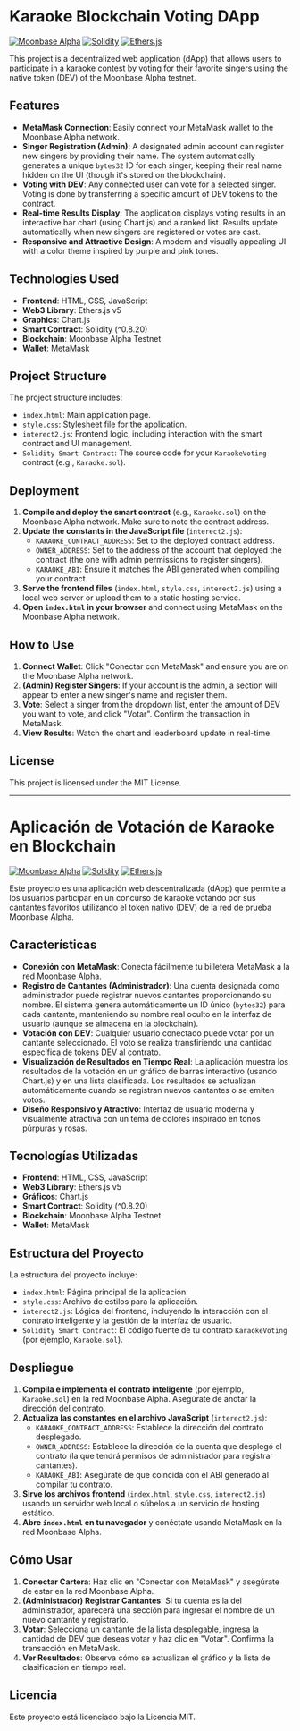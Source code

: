 # Karaoke Blockchain Voting DApp

[![Moonbase Alpha](https://img.shields.io/badge/Moonbase%20Alpha-Testnet-blueviolet)](https://docs.moonbeam.network/builders/get-started/networks/moonbase/)
[![Solidity](https://img.shields.io/badge/Solidity-%5E0.8.20-blue)](https://soliditylang.org/)
[![Ethers.js](https://img.shields.io/badge/Ethers.js-v5-blue)](https://docs.ethers.io/v5/)

This project is a decentralized web application (dApp) that allows users to participate in a karaoke contest by voting for their favorite singers using the native token (DEV) of the Moonbase Alpha testnet.

## Features

*   **MetaMask Connection**: Easily connect your MetaMask wallet to the Moonbase Alpha network.
*   **Singer Registration (Admin)**: A designated admin account can register new singers by providing their name. The system automatically generates a unique `bytes32` ID for each singer, keeping their real name hidden on the UI (though it's stored on the blockchain).
*   **Voting with DEV**: Any connected user can vote for a selected singer. Voting is done by transferring a specific amount of DEV tokens to the contract.
*   **Real-time Results Display**: The application displays voting results in an interactive bar chart (using Chart.js) and a ranked list. Results update automatically when new singers are registered or votes are cast.
*   **Responsive and Attractive Design**: A modern and visually appealing UI with a color theme inspired by purple and pink tones.

## Technologies Used

*   **Frontend**: HTML, CSS, JavaScript
*   **Web3 Library**: Ethers.js v5
*   **Graphics**: Chart.js
*   **Smart Contract**: Solidity (^0.8.20)
*   **Blockchain**: Moonbase Alpha Testnet
*   **Wallet**: MetaMask

## Project Structure

The project structure includes:

*   `index.html`: Main application page.
*   `style.css`: Stylesheet file for the application.
*   `interect2.js`: Frontend logic, including interaction with the smart contract and UI management.
*   `Solidity Smart Contract`: The source code for your `KaraokeVoting` contract (e.g., `Karaoke.sol`).

## Deployment

1.  **Compile and deploy the smart contract** (e.g., `Karaoke.sol`) on the Moonbase Alpha network. Make sure to note the contract address.
2.  **Update the constants in the JavaScript file** (`interect2.js`):
    *   `KARAOKE_CONTRACT_ADDRESS`: Set to the deployed contract address.
    *   `OWNER_ADDRESS`: Set to the address of the account that deployed the contract (the one with admin permissions to register singers).
    *   `KARAOKE_ABI`: Ensure it matches the ABI generated when compiling your contract.
3.  **Serve the frontend files** (`index.html`, `style.css`, `interect2.js`) using a local web server or upload them to a static hosting service.
4.  **Open `index.html` in your browser** and connect using MetaMask on the Moonbase Alpha network.

## How to Use

1.  **Connect Wallet**: Click "Conectar con MetaMask" and ensure you are on the Moonbase Alpha network.
2.  **(Admin) Register Singers**: If your account is the admin, a section will appear to enter a new singer's name and register them.
3.  **Vote**: Select a singer from the dropdown list, enter the amount of DEV you want to vote, and click "Votar". Confirm the transaction in MetaMask.
4.  **View Results**: Watch the chart and leaderboard update in real-time.

## License

This project is licensed under the MIT License.

---

# Aplicación de Votación de Karaoke en Blockchain

[![Moonbase Alpha](https://img.shields.io/badge/Moonbase%20Alpha-Testnet-blueviolet)](https://docs.moonbeam.network/builders/get-started/networks/moonbase/)
[![Solidity](https://img.shields.io/badge/Solidity-%5E0.8.20-blue)](https://soliditylang.org/)
[![Ethers.js](https://img.shields.io/badge/Ethers.js-v5-blue)](https://docs.ethers.io/v5/)

Este proyecto es una aplicación web descentralizada (dApp) que permite a los usuarios participar en un concurso de karaoke votando por sus cantantes favoritos utilizando el token nativo (DEV) de la red de prueba Moonbase Alpha.

## Características

*   **Conexión con MetaMask**: Conecta fácilmente tu billetera MetaMask a la red Moonbase Alpha.
*   **Registro de Cantantes (Administrador)**: Una cuenta designada como administrador puede registrar nuevos cantantes proporcionando su nombre. El sistema genera automáticamente un ID único (`bytes32`) para cada cantante, manteniendo su nombre real oculto en la interfaz de usuario (aunque se almacena en la blockchain).
*   **Votación con DEV**: Cualquier usuario conectado puede votar por un cantante seleccionado. El voto se realiza transfiriendo una cantidad específica de tokens DEV al contrato.
*   **Visualización de Resultados en Tiempo Real**: La aplicación muestra los resultados de la votación en un gráfico de barras interactivo (usando Chart.js) y en una lista clasificada. Los resultados se actualizan automáticamente cuando se registran nuevos cantantes o se emiten votos.
*   **Diseño Responsivo y Atractivo**: Interfaz de usuario moderna y visualmente atractiva con un tema de colores inspirado en tonos púrpuras y rosas.

## Tecnologías Utilizadas

*   **Frontend**: HTML, CSS, JavaScript
*   **Web3 Library**: Ethers.js v5
*   **Gráficos**: Chart.js
*   **Smart Contract**: Solidity (^0.8.20)
*   **Blockchain**: Moonbase Alpha Testnet
*   **Wallet**: MetaMask

## Estructura del Proyecto

La estructura del proyecto incluye:

*   `index.html`: Página principal de la aplicación.
*   `style.css`: Archivo de estilos para la aplicación.
*   `interect2.js`: Lógica del frontend, incluyendo la interacción con el contrato inteligente y la gestión de la interfaz de usuario.
*   `Solidity Smart Contract`: El código fuente de tu contrato `KaraokeVoting` (por ejemplo, `Karaoke.sol`).

## Despliegue

1.  **Compila e implementa el contrato inteligente** (por ejemplo, `Karaoke.sol`) en la red Moonbase Alpha. Asegúrate de anotar la dirección del contrato.
2.  **Actualiza las constantes en el archivo JavaScript** (`interect2.js`):
    *   `KARAOKE_CONTRACT_ADDRESS`: Establece la dirección del contrato desplegado.
    *   `OWNER_ADDRESS`: Establece la dirección de la cuenta que desplegó el contrato (la que tendrá permisos de administrador para registrar cantantes).
    *   `KARAOKE_ABI`: Asegúrate de que coincida con el ABI generado al compilar tu contrato.
3.  **Sirve los archivos frontend** (`index.html`, `style.css`, `interect2.js`) usando un servidor web local o súbelos a un servicio de hosting estático.
4.  **Abre `index.html` en tu navegador** y conéctate usando MetaMask en la red Moonbase Alpha.

## Cómo Usar

1.  **Conectar Cartera**: Haz clic en "Conectar con MetaMask" y asegúrate de estar en la red Moonbase Alpha.
2.  **(Administrador) Registrar Cantantes**: Si tu cuenta es la del administrador, aparecerá una sección para ingresar el nombre de un nuevo cantante y registrarlo.
3.  **Votar**: Selecciona un cantante de la lista desplegable, ingresa la cantidad de DEV que deseas votar y haz clic en "Votar". Confirma la transacción en MetaMask.
4.  **Ver Resultados**: Observa cómo se actualizan el gráfico y la lista de clasificación en tiempo real.

## Licencia

Este proyecto está licenciado bajo la Licencia MIT.
